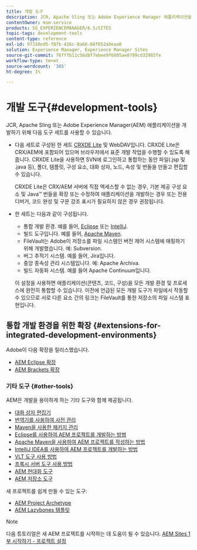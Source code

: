 ```yaml
---
title: 개발 도구
description: JCR, Apache Sling 또는 Adobe Experience Manager 애플리케이션을 개발하기 위해 몇 가지 도구 세트를 사용할 수 있습니다.
contentOwner: msm-service
products: SG_EXPERIENCEMANAGER/6.5/SITES
topic-tags: development-tools
content-type: reference
exl-id: 97310ed5-f8fb-416c-8a66-68f652abeaa0
solution: Experience Manager, Experience Manager Sites
source-git-commit: 76fffb11c56dbf7ebee9f6805ae0799cd32985fe
workflow-type: tm+mt
source-wordcount: '365'
ht-degree: 1%

---
```


# 개발 도구{#development-tools}

JCR, Apache Sling 또는 Adobe Experience Manager(AEM) 애플리케이션을 개발하기 위해 다음 도구 세트를 사용할 수 있습니다.

* 다음 세트로 구성된 한 세트 [CRXDE Lite](/help/sites-developing/developing-with-crxde-lite.md) 및 WebDAV입니다. CRXDE Lite은 CRX/AEM에 포함되어 있으며 브라우저에서 표준 개발 작업을 수행할 수 있도록 해줍니다. CRXDE Lite을 사용하면 SVN에 로그인하고 통합하는 동안 파일(.jsp 및 .java 등), 폴더, 템플릿, 구성 요소, 대화 상자, 노드, 속성 및 번들을 만들고 편집할 수 있습니다.

  CRXDE Lite은 CRX/AEM 서버에 직접 액세스할 수 없는 경우, 기본 제공 구성 요소 및 Java™ 번들을 확장 또는 수정하여 애플리케이션을 개발하는 경우 또는 전용 디버거, 코드 완성 및 구문 강조 표시가 필요하지 않은 경우 권장됩니다.

* 한 세트는 다음과 같이 구성됩니다.
   * 통합 개발 환경. 예를 들어, [Eclipse](/help/sites-developing/howto-projects-eclipse.md) 또는 [IntelliJ](/help/sites-developing/ht-intellij.md).
   * 빌드 도구입니다. 예를 들어, [Apache Maven](/help/sites-developing/ht-projects-maven.md).
   * FileVault는 Adobe이 저장소를 파일 시스템인 버전 제어 시스템에 매핑하기 위해 개발했습니다. 예: Subversion.
   * 버그 추적기 시스템. 예를 들어, Jira입니다.
   * 중앙 종속성 관리 시스템입니다. 예: Apache Archiva.
   * 빌드 자동화 시스템. 예를 들어 Apache Continuum입니다.

  이 설정을 사용하면 애플리케이션(콘텐츠, 코드, 구성)을 모든 개발 환경 및 프로세스에 완전히 통합할 수 있습니다. 이전에 언급된 모든 개발 도구가 파일에서 작동할 수 있으므로 서로 다른 요소 간의 링크는 FileVault를 통한 저장소의 파일 시스템 표현입니다.

## 통합 개발 환경을 위한 확장 {#extensions-for-integrated-development-environments}

Adobe이 다음 확장을 릴리스했습니다.

* [AEM Eclipse 확장](/help/sites-developing/aem-eclipse.md)
* [AEM Brackets 확장](/help/sites-developing/aem-brackets.md)

### 기타 도구 {#other-tools}

AEM은 개발을 용이하게 하는 기타 도구와 함께 제공됩니다.

* [대화 상자 편집기](/help/sites-developing/dialog-editor.md)
* [번역기를 사용하여 사전 관리](/help/sites-developing/i18n-translator.md)
* [Maven을 사용한 패키지 관리](/help/sites-developing/vlt-mavenplugin.md)
* [Eclipse를 사용하여 AEM 프로젝트를 개발하는 방법](/help/sites-developing/howto-projects-eclipse.md)
* [Apache Maven을 사용하여 AEM 프로젝트를 작성하는 방법](/help/sites-developing/ht-projects-maven.md)
* [IntelliJ IDEA를 사용하여 AEM 프로젝트를 개발하는 방법](/help/sites-developing/ht-intellij.md)
* [VLT 도구 사용 방법](/help/sites-developing/ht-vlttool.md)
* [프록시 서버 도구 사용 방법](/help/sites-developing/ht-proxy-server.md)
* [AEM 현대화 도구](/help/sites-developing/modernization-tools.md)
* [AEM 저장소 도구](/help/sites-developing/aem-repo-tool.md)

새 프로젝트를 쉽게 만들 수 있는 도구:

* [AEM Project Archetype](https://github.com/adobe/aem-project-archetype)
* [AEM Lazybones 템플릿](https://github.com/Adobe-Consulting-Services/lazybones-aem-templates)

>[!NOTE]
>
>다음 튜토리얼은 새 AEM 프로젝트를 시작하는 데 도움이 될 수 있습니다.
>[AEM Sites 1부 시작하기 - 프로젝트 설정](https://helpx.adobe.com/experience-manager/kt/sites/using/getting-started-wknd-tutorial-develop/part1.html)
